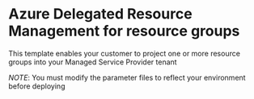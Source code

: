 # Azure Delegated Resource Management for resource groups

This template enables your customer to project one or more resource groups into your Managed Service Provider tenant

*NOTE*: You must modify the parameter files to reflect your environment before deploying